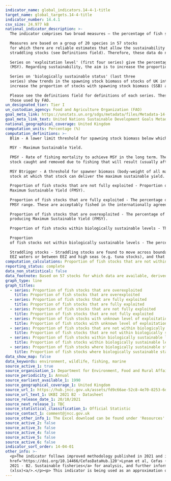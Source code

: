 ```yaml
---
indicator_name: global_indicators.14-4-1-title
target_name: global_targets.14-4-title
indicator_number: 14.4.1
csv_size: 24.977 kB
national_indicator_description: >-
  The indicator comprises two broad measures – the percentage of fish stocks in seas around the UK that are i) harvested sustainably (the first four series), and ii) at full reproductive capacity (the last three series).    
    
  Measures are based on a group of 20 species in 57 stocks
  for which there are reliable estimates that allow the sustainability of the stocks to be evaluated. The indicator stocks include a range of local and widely distributed species of major importance to the UK fishing industry.  14% of the stocks within the dataset are interpreted to be
  straddling stocks (see Definitions field). Therefore, these data do not fully follow UN specifications for this indicator.     
    
  Series on 'exploitation level' (first four series) give the percentage of stocks relative to the level capable of producing Maximum Sustainable Yield
  (MSY). Regarding sustainability, the aim is to increase the proportion of stocks fished at or below the fishing mortality target FMSY, and reduce to zero the number of stocks of unknown status relative to FMSY.     
       
  Series on 'biologically sustainable status' (last three
  series) show trends in the spawning stock biomass of stocks of UK interest with respect to safe biological limits. Safe biological limits are where the biomass is above the level capable of producing Maximum Sustainable Yield (MSY Btrigger). Regarding sustainability, the aim is to
  increase the proportion of stocks with spawning stock biomass (SSB) at or above MSY Btrigger and reduce to zero the number of stocks that have unknown status relative to MSY reference points.   
    
  Please see the definitions field for definitions of each series. These may differ to
  those used by FAO.
un_designated_tier: Tier I
un_custodian_agency: Food and Agriculture Organization (FAO)
goal_meta_link: https://unstats.un.org/sdgs/metadata/files/Metadata-14-04-01.pdf
goal_meta_link_text: United Nations Sustainable Development Goals Metadata (PDF 370 KB)
national_geographical_coverage: United Kingdom
computation_units: Percentage (%)
computation_definitions: >-
  Blim - A lower limit threshold for spawning stock biomass below which there is a high risk of reduced reproductive capacity.  
     
  MSY - Maximum Sustainable Yield.  
     
  FMSY - Rate of fishing mortality to achieve MSY in the long term. The instantaneous mortality rate of a fish
  stock caught and removed due to fishing that will result (usually after a long period of time) in a population size  that enables a fish stock to deliver the maximum sustainable yield.  
     
  MSY Btrigger - A threshold for spawner biomass (body-weight of all mature fish) of a fish
  stock at which that stock can deliver the maximum sustainable yield.  
     
  Proportion of fish stocks that are not fully exploited - Proportion of fish stocks that are not overexploited with respect to FMSY. The percentage of stocks fished at or below the level capable of producing
  Maximum Sustainable Yield (FMSY).   
     
  Proportion of fish stocks that are fully exploited - The percentage of stocks fished at a level that falls within the acceptable mortality range. This is likely to be a conservative estimate as it only includes stocks in the upper half of the
  FMSY range. These are acceptably fished in the internationally agreed management plans but above the reference point used previously for Good Environmental Status.     
       
  Proportion of fish stocks that are overexploited - The percentage of stocks fished above the level capable of
  producing Maximum Sustainable Yield (FMSY).      
     
  Proportion of fish stocks within biologically sustainable levels - The percentage of stocks with spawning stock biomass at or above the level capable of producing Maximum Sustainable Yield (MSY Btrigger).    
       
  Proportion
  of fish stocks not within biologically sustainable levels - The percentage of stocks with spawning stock biomass below the level capable of producing Maximum Sustainable Yield (MSY Btrigger).    
      
  Straddling stocks - Straddling stocks are found to move across boundaries between
  EEZ waters or between EEZ and high seas (e.g. tuna stocks), and that are caught by multiple countries.
computation_calculations: Proportion of fish stocks that are not within biologically sustainable levels = Percentage less than MSY Btrigger but greater than Blim + Percentage below MSYBtrigger and below Blim (where available)
reporting_status: complete
data_non_statistical: false
data_footnote: Based on 57 stocks for which data are available, derived from stock assessment reports. Some straddling stocks are included.
graph_type: line
graph_titles:
  - series: Proportion of fish stocks that are overexploited
    title: Proportion of fish stocks that are overexploited
  - series: Proportion of fish stocks that are fully exploited
    title: Proportion of fish stocks that are fully exploited
  - series: Proportion of fish stocks that are not fully exploited
    title: Proportion of fish stocks that are not fully exploited
  - series: Proportion of fish stocks with unknown level of exploitation
    title: Proportion of fish stocks with unknown level of exploitation
  - series: Proportion of fish stocks that are not within biologically sustainable levels
    title: Proportion of fish stocks that are not within biologically sustainable levels
  - series: Proportion of fish stocks within biologically sustainable levels
    title: Proportion of fish stocks within biologically sustainable levels
  - series: Proportion of fish stocks where biologically sustainable status is unknown
    title: Proportion of fish stocks where biologically sustainable status is unknown
data_show_map: false
data_keywords: environment, wildlife, fishing, marine
source_active_1: true
source_organisation_1: Department for Environment, Food and Rural Affairs (DEFRA)
source_periodicity_1: Annual
source_earliest_available_1: 1990
source_geographical_coverage_1: United Kingdom
source_url_1: https://hub.jncc.gov.uk/assets/fd9c66ae-52c8-4e70-8253-6d6a1d23901e
source_url_text_1: UKBI 2021 B2 - Datasheet
source_release_date_1: 20/10/2021
source_next_release_1: TBC
source_statistical_classification_1: Official Statistic 
source_contact_1: comment@jncc.gov.uk
source_other_info_1: The Excel download can be found under 'Resources'
source_active_2: false
source_active_3: false
source_active_4: false
source_active_5: false
source_active_6: false
indicator_sort_order: 14-04-01
other_info: >-
  <p>The indicator follows improved methodology published in 2021 and is not directly comparable with data  shown here previously. The method changed to bring it in line with the proposed Multi-Annual Plans. All stock data are derived from ICES Advice. See <a
  href='https://doi.org/10.14466/CefasDataHub.120'>Lynam et al, Cefas (2021)  International (ICES) and national (UK) fish stock and shellfish stock data from 2020 assessment year. Cefas, UK. V1</a>.</p><p>Please see <a href="http://jncc.defra.gov.uk/page-4244">UK Biodiversity Indicators
  2021 - B2. Sustainable fisheries</a> for analysis, and further information on the fish stocks included in the measure. Technical details can also be found in the <a href="https://hub.jncc.gov.uk/assets/fd9c66ae-52c8-4e70-8253-6d6a1d23901e">UKBI 2021 B2 - Technical Background Document B2
  (xlsx)<a/>.</p><p> This indicator is being used as an approximation of the UN SDG Indicator. Where possible, we will work to identify or develop UK data to meet the global indicator specification. This indicator has been identified in collaboration with topic experts.
---
```

